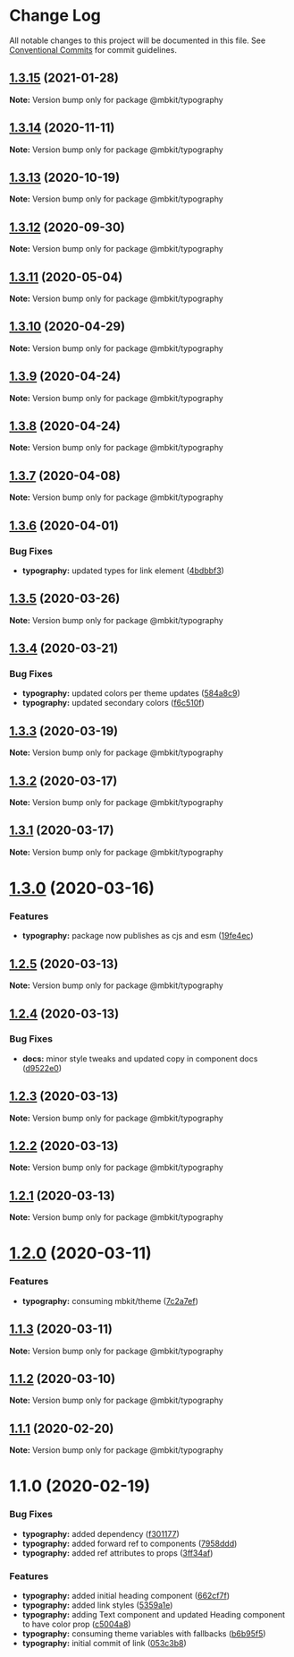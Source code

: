 # Change Log

All notable changes to this project will be documented in this file.
See [Conventional Commits](https://conventionalcommits.org) for commit guidelines.

## [1.3.15](https://github.com/mindbody/mbkit/compare/@mbkit/typography@1.3.14...@mbkit/typography@1.3.15) (2021-01-28)

**Note:** Version bump only for package @mbkit/typography





## [1.3.14](https://github.com/mindbody/mbkit/compare/@mbkit/typography@1.3.13...@mbkit/typography@1.3.14) (2020-11-11)

**Note:** Version bump only for package @mbkit/typography





## [1.3.13](https://github.com/mindbody/mbkit/compare/@mbkit/typography@1.3.13...@mbkit/typography@1.3.13) (2020-10-19)

**Note:** Version bump only for package @mbkit/typography





## [1.3.12](https://github.com/mindbody/mbkit/compare/@mbkit/typography@1.3.11...@mbkit/typography@1.3.12) (2020-09-30)

**Note:** Version bump only for package @mbkit/typography





## [1.3.11](https://github.com/mindbody/design-system/compare/@mbkit/typography@1.3.10...@mbkit/typography@1.3.11) (2020-05-04)

**Note:** Version bump only for package @mbkit/typography





## [1.3.10](https://github.com/mindbody/design-system/compare/@mbkit/typography@1.3.9...@mbkit/typography@1.3.10) (2020-04-29)

**Note:** Version bump only for package @mbkit/typography





## [1.3.9](https://github.com/mindbody/design-system/compare/@mbkit/typography@1.3.7...@mbkit/typography@1.3.9) (2020-04-24)

**Note:** Version bump only for package @mbkit/typography





## [1.3.8](https://github.com/mindbody/design-system/compare/@mbkit/typography@1.3.7...@mbkit/typography@1.3.8) (2020-04-24)

**Note:** Version bump only for package @mbkit/typography





## [1.3.7](https://github.com/mindbody/mbkit/compare/@mbkit/typography@1.3.6...@mbkit/typography@1.3.7) (2020-04-08)

**Note:** Version bump only for package @mbkit/typography





## [1.3.6](https://github.com/mindbody/design-system/compare/@mbkit/typography@1.3.5...@mbkit/typography@1.3.6) (2020-04-01)


### Bug Fixes

* **typography:** updated types for link element ([4bdbbf3](https://github.com/mindbody/design-system/commit/4bdbbf3e4c83e3c4d4c26dedea02384d780d9948))





## [1.3.5](https://github.com/mindbody/design-system/compare/@mbkit/typography@1.3.4...@mbkit/typography@1.3.5) (2020-03-26)

**Note:** Version bump only for package @mbkit/typography





## [1.3.4](https://github.com/mindbody/design-system/compare/@mbkit/typography@1.3.3...@mbkit/typography@1.3.4) (2020-03-21)


### Bug Fixes

* **typography:** updated colors per theme updates ([584a8c9](https://github.com/mindbody/design-system/commit/584a8c92dfb25632afc381806614520fa25a313b))
* **typography:** updated secondary colors ([f6c510f](https://github.com/mindbody/design-system/commit/f6c510f0733dac5df5299c9b15ec42df846033a2))





## [1.3.3](https://github.com/mindbody/design-system/compare/@mbkit/typography@1.3.2...@mbkit/typography@1.3.3) (2020-03-19)

**Note:** Version bump only for package @mbkit/typography





## [1.3.2](https://github.com/mindbody/mbkit/compare/@mbkit/typography@1.3.1...@mbkit/typography@1.3.2) (2020-03-17)

**Note:** Version bump only for package @mbkit/typography





## [1.3.1](https://github.com/mindbody/design-system/compare/@mbkit/typography@1.3.0...@mbkit/typography@1.3.1) (2020-03-17)

**Note:** Version bump only for package @mbkit/typography





# [1.3.0](https://github.com/mindbody/design-system/compare/@mbkit/typography@1.2.5...@mbkit/typography@1.3.0) (2020-03-16)


### Features

* **typography:** package now publishes as cjs and esm ([19fe4ec](https://github.com/mindbody/design-system/commit/19fe4ec250150703aa3a31a46389b86cdb5079fb))





## [1.2.5](https://github.com/mindbody/design-system/compare/@mbkit/typography@1.2.4...@mbkit/typography@1.2.5) (2020-03-13)

**Note:** Version bump only for package @mbkit/typography





## [1.2.4](https://github.com/mindbody/design-system/compare/@mbkit/typography@1.2.3...@mbkit/typography@1.2.4) (2020-03-13)


### Bug Fixes

* **docs:** minor style tweaks and updated copy in component docs ([d9522e0](https://github.com/mindbody/design-system/commit/d9522e0f1470800e3103793208e24a84739a5888))





## [1.2.3](https://github.com/mindbody/design-system/compare/@mbkit/typography@1.2.2...@mbkit/typography@1.2.3) (2020-03-13)

**Note:** Version bump only for package @mbkit/typography





## [1.2.2](https://github.com/mindbody/design-system/compare/@mbkit/typography@1.2.1...@mbkit/typography@1.2.2) (2020-03-13)

**Note:** Version bump only for package @mbkit/typography





## [1.2.1](https://github.com/mindbody/design-system/compare/@mbkit/typography@1.2.0...@mbkit/typography@1.2.1) (2020-03-13)

**Note:** Version bump only for package @mbkit/typography





# [1.2.0](https://github.com/mindbody/design-system/compare/@mbkit/typography@1.1.3...@mbkit/typography@1.2.0) (2020-03-11)


### Features

* **typography:** consuming mbkit/theme ([7c2a7ef](https://github.com/mindbody/design-system/commit/7c2a7ef18872df2cf99c3e88a257835cf63814ce))





## [1.1.3](https://github.com/mindbody/design-system/compare/@mbkit/typography@1.1.2...@mbkit/typography@1.1.3) (2020-03-11)

**Note:** Version bump only for package @mbkit/typography





## [1.1.2](https://github.com/mindbody/design-system/compare/@mbkit/typography@1.1.1...@mbkit/typography@1.1.2) (2020-03-10)

**Note:** Version bump only for package @mbkit/typography





## [1.1.1](https://github.com/mindbody/design-system/compare/@mbkit/typography@1.1.0...@mbkit/typography@1.1.1) (2020-02-20)

**Note:** Version bump only for package @mbkit/typography





# 1.1.0 (2020-02-19)


### Bug Fixes

* **typography:** added dependency ([f301177](https://github.com/mindbody/design-system/commit/f3011771a6270bd8d876647002e3b03ff52c5caa))
* **typography:** added forward ref to components ([7958ddd](https://github.com/mindbody/design-system/commit/7958ddd413d4f9355b188c8e9d8c6ed7c65b6da6))
* **typography:** added ref attributes to props ([3ff34af](https://github.com/mindbody/design-system/commit/3ff34af94bd076f001fafcc568dbc72d8be6a479))


### Features

* **typography:** added initial heading component ([662cf7f](https://github.com/mindbody/design-system/commit/662cf7f2a01cb7ec37367e8efcddc40682881207))
* **typography:** added link styles ([5359a1e](https://github.com/mindbody/design-system/commit/5359a1e788d7fa50df4af773772385283b259f37))
* **typography:** adding Text component and updated Heading component to have color prop ([c5004a8](https://github.com/mindbody/design-system/commit/c5004a888ab74d969bd7be390b63a33863465c1d))
* **typography:** consuming theme variables with fallbacks ([b6b95f5](https://github.com/mindbody/design-system/commit/b6b95f5f8c0162c46acbfaca532095b828b0a357))
* **typography:** initial commit of link ([053c3b8](https://github.com/mindbody/design-system/commit/053c3b8dbcd28b018ed90cd2669587c7181eed4b))
